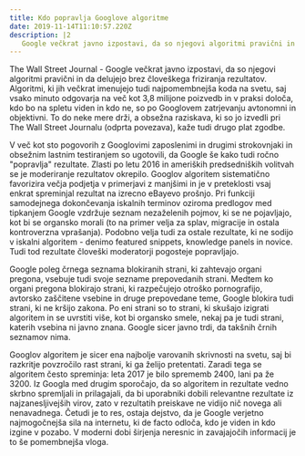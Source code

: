 ```yaml
---
title: Kdo popravlja Googlove algoritme
date: 2019-11-14T11:10:57.220Z
description: |2
   Google večkrat javno izpostavi, da so njegovi algoritmi pravični in da delujejo brez človeškega friziranja rezultatov. Algoritmi, ki jih večkrat imenujejo tudi najpomembnejša koda na svetu, saj vsako minuto odgovarja na več kot 3,8 milijone poizvedb in v praksi določa, kdo bo na spletu viden in kdo ne, so po Googlovem zatrjevanju avtonomni in objektivni. To do neke mere drži, a obsežna raziskava, ki so jo izvedli pri The Wall Street Journalu (odprta povezava), kaže tudi drugo plat zgodbe.
---
```

The Wall Street Journal - Google večkrat javno izpostavi, da so njegovi algoritmi pravični in da delujejo brez človeškega friziranja rezultatov. Algoritmi, ki jih večkrat imenujejo tudi najpomembnejša koda na svetu, saj vsako minuto odgovarja na več kot 3,8 milijone poizvedb in v praksi določa, kdo bo na spletu viden in kdo ne, so po Googlovem zatrjevanju avtonomni in objektivni. To do neke mere drži, a obsežna raziskava, ki so jo izvedli pri The Wall Street Journalu (odprta povezava), kaže tudi drugo plat zgodbe.



V več kot sto pogovorih z Googlovimi zaposlenimi in drugimi strokovnjaki in obsežnim lastnim testiranjem so ugotovili, da Google še kako tudi ročno "popravlja" rezultate. Zlasti po letu 2016 in ameriških predsedniških volitvah se je moderiranje rezultatov okrepilo. Googlov algoritem sistematično favorizira večja podjetja v primerjavi z manjšimi in je v preteklosti vsaj enkrat spreminjal rezultat na izrecno eBayevo prošnjo. Pri funkciji samodejnega dokončevanja iskalnih terminov oziroma predlogov med tipkanjem Google vzdržuje seznam nezaželenih pojmov, ki se ne pojavljajo, kot bi se organsko morali (to na primer velja za splav, migracije in ostala kontroverzna vprašanja). Podobno velja tudi za ostale rezultate, ki ne sodijo v iskalni algoritem - denimo featured snippets, knowledge panels in novice. Tudi tod rezultate človeški moderatorji pogosteje popravljajo.



Google poleg črnega seznama blokiranih strani, ki zahtevajo organi pregona, vsebuje tudi svoje sezname prepovedanih strani. Medtem ko organi pregona blokirajo strani, ki razpečujejo otroško pornografijo, avtorsko zaščitene vsebine in druge prepovedane teme, Google blokira tudi strani, ki ne kršijo zakona. Po eni strani so to strani, ki skušajo izigrati algoritem in se uvrstiti više, kot bi organsko smele, nekaj pa je tudi strani, katerih vsebina ni javno znana. Google sicer javno trdi, da takšnih črnih seznamov nima.



Googlov algoritem je sicer ena najbolje varovanih skrivnosti na svetu, saj bi razkritje povzročilo rast strani, ki ga želijo pretentati. Zaradi tega se algoritem često spreminja: leta 2017 je bilo sprememb 2400, lani pa že 3200. Iz Googla med drugim sporočajo, da so algoritem in rezultate vedno skrbno spremljali in prilagajali, da bi uporabniki dobili relevantne rezultate iz najzanesljivejših virov, zato v rezultatih preiskave ne vidijo nič novega ali nenavadnega. Četudi je to res, ostaja dejstvo, da je Google verjetno najmogočnejša sila na internetu, ki de facto odloča, kdo je viden in kdo izgine v pozabo. V moderni dobi širjenja neresnic in zavajajočih informacij je to še pomembnejša vloga.
